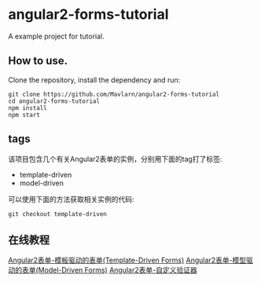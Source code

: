 # angular2-forms-tutorial
A example project for tutorial.

## How to use.
Clone the repository, install the dependency and run:
```
git clone https://github.com/Mavlarn/angular2-forms-tutorial
cd angular2-forms-tutorial
npm install
npm start
```

## tags ##
该项目包含几个有关Angular2表单的实例，分别用下面的tag打了标签:
 * template-driven
 * model-driven

可以使用下面的方法获取相关实例的代码:
```
git checkout template-driven
```

## 在线教程 ##
[Angular2表单-模板驱动的表单(Template-Driven Forms)](http://codin.im/2016/09/26/angular2-form-template-driven/)
[Angular2表单-模型驱动的表单(Model-Driven Forms)](http://codin.im/2016/09/29/angular2-form-model-driven/)
[Angular2表单-自定义验证器](http://codin.im/2016/10/08/angular2-form-custom-validator/)